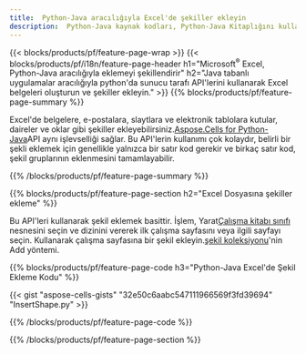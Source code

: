 ```yaml
---
title:  Python-Java aracılığıyla Excel'de şekiller ekleyin
description:  Python-Java kaynak kodları, Python-Java Kitaplığını kullanarak Microsoft Excel dosyalarına nasıl şekil ekleneceğini gösterir.
---
```

{{< blocks/products/pf/feature-page-wrap >}}
{{< blocks/products/pf/i18n/feature-page-header h1="Microsoft<sup>&reg;</sup> Excel, Python-Java aracılığıyla eklemeyi şekillendirir" h2="Java tabanlı uygulamalar aracılığıyla python\'da sunucu tarafı API\'lerini kullanarak Excel belgeleri oluşturun ve şekiller ekleyin." >}}
{{% blocks/products/pf/feature-page-summary %}}

 Excel'de belgelere, e-postalara, slaytlara ve elektronik tablolara kutular, daireler ve oklar gibi şekiller ekleyebilirsiniz.[Aspose.Cells for Python-Java](https://releases.aspose.com/cells/python-java)API aynı işlevselliği sağlar. Bu API'lerin kullanımı çok kolaydır, belirli bir şekli eklemek için genellikle yalnızca bir satır kod gerekir ve birkaç satır kod, şekil gruplarının eklenmesini tamamlayabilir.

{{% /blocks/products/pf/feature-page-summary %}}

{{% blocks/products/pf/feature-page-section h2="Excel Dosyasına şekiller ekleme" %}}

 Bu API'leri kullanarak şekil eklemek basittir. İşlem, Yarat[Çalışma kitabı sınıfı](https://reference.aspose.com/cells/python-java/asposecells.api/Workbook) nesnesini seçin ve dizinini vererek ilk çalışma sayfasını veya ilgili sayfayı seçin. Kullanarak çalışma sayfasına bir şekil ekleyin.[şekil koleksiyonu](https://reference.aspose.com/cells/python-java/asposecells.api/ShapeCollection)'nin Add yöntemi.

{{% blocks/products/pf/feature-page-code h3="Python-Java Excel\'de Şekil Ekleme Kodu" %}}

{{< gist "aspose-cells-gists" "32e50c6aabc547111966569f3fd39694" "InsertShape.py" >}}

{{% /blocks/products/pf/feature-page-code %}}

{{% /blocks/products/pf/feature-page-section %}}
